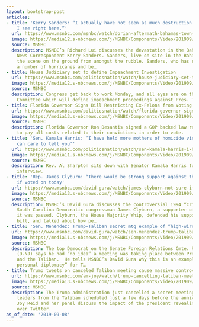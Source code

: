 ```yaml
---
layout: bootstrap-post
articles:
- title: 'Kerry Sanders: “I actually have not seen as much destruction in a war as
    I see right here.”'
  url: https://www.msnbc.com/msnbc/watch/dorian-aftermath-bahamas-town-leveled-by-catastrophic-storm-68481093573
  image: https://media12.s-nbcnews.com/j/MSNBC/Components/Video/201909/n_lui_BahamasDestruction_190907_1920x1080.nbcnews-fp-1200-630.jpg
  source: MSNBC
  description: MSNBC’s Richard Lui discusses the devastation in the Bahamas with NBC
    News Correspondent Kerry Sanders. Sanders, live on site in the Bahamas, describes
    the scene on the ground from amongst the rubble. Sanders, who has reported on
    a number of hurricanes and be…
- title: House Judiciary set to define Impeachment Investigation
  url: https://www.msnbc.com/politicsnation/watch/house-judiciary-set-to-define-impeachment-investigation-68475973959
  image: https://media12.s-nbcnews.com/j/MSNBC/Components/Video/201909/n_sharp_green_09082019_1920x1080.nbcnews-fp-1200-630.jpg
  source: MSNBC
  description: Congress get back to work Monday, and all eyes are on the House Judiciary
    Committee which will define impeachment proceedings against Pres. Trump.
- title: Florida Governor Signs Bill Restricting Ex-Felons from Voting
  url: https://www.msnbc.com/politicsnation/watch/florida-governor-signs-bill-restricting-ex-felon-from-voting-68475973775
  image: https://media13.s-nbcnews.com/j/MSNBC/Components/Video/201909/n_sharp_vote_09082019_1920x1080.nbcnews-fp-1200-630.jpg
  source: MSNBC
  description: Florida Governor Ron Desantis signed a GOP backed law requiring ex-prisoners
    to pay all costs related to their convictions in order to vote.
- title: 'Sen. Kamala Harris: ‘I have held more mothers of homicide victims than I
    can care to tell you’'
  url: https://www.msnbc.com/politicsnation/watch/sen-kamala-harris-i-have-held-more-mothers-of-homicide-victims-than-i-can-care-to-tell-you-68476485587
  image: https://media11.s-nbcnews.com/j/MSNBC/Components/Video/201909/n_sharp_harris_09082019_1920x1080.nbcnews-fp-1200-630.jpg
  source: MSNBC
  description: Rev. Al Sharpton sits down with Senator Kamala Harris for a wide-ranging
    interview.
- title: 'Rep. James Clyburn: “There would be strong support against the Bill of Rights”
    if voted on today'
  url: https://www.msnbc.com/david-gura/watch/james-clyburn-not-sure-if-bill-of-rights-would-pass-today-68476997604
  image: https://media13.s-nbcnews.com/j/MSNBC/Components/Video/201909/n_gura_CrimeBill_190908_1920x1080.nbcnews-fp-1200-630.jpg
  source: MSNBC
  description: MSNBC’s David Gura discusses the controversial 1994 “Crime Bill” with
    South Carolina Democratic congressman James Clyburn, a supporter of the bill when
    it was passed. Clyburn, the House Majority Whip, defended his support for the
    bill, and talked about how pe…
- title: 'Sen. Menendez: Trump-Taliban secret mtg example of “high-wire personal diplomacy”'
  url: https://www.msnbc.com/david-gura/watch/sen-menendez-trump-taliban-secret-mtg-example-of-high-wire-personal-diplomacy-68474437777
  image: https://media11.s-nbcnews.com/j/MSNBC/Components/Video/201909/n_gura_menendez_190908_1920x1080.nbcnews-fp-1200-630.jpg
  source: MSNBC
  description: The top Democrat on the Senate Foreign Relations Cmte. Robert Menendez
    (D-NJ) says he had “no idea” a meeting was taking place between President Trump
    and the Taliban.  He tells MSNBC’s David Gura why this is an example of “high-wire
    personal diplomacy” for T…
- title: Trump tweets on canceled Taliban meeting cause massive controversy
  url: https://www.msnbc.com/am-joy/watch/trump-cancelling-taliban-meeting-raises-questions-on-ending-war-in-afghanistan-68473925995
  image: https://media13.s-nbcnews.com/j/MSNBC/Components/Video/201909/n_joy_trumptaliban3_190908_1920x1080.nbcnews-fp-1200-630.jpg
  source: MSNBC
  description: The Trump administration just cancelled a secret meeting that included
    leaders from the Taliban scheduled just a few days before the anniversary of 9/11.
    Joy Reid and her panel discuss the impact of the president revealing this meeting
    over Twitter.
as_of_date: '2019-09-08'
---
```


